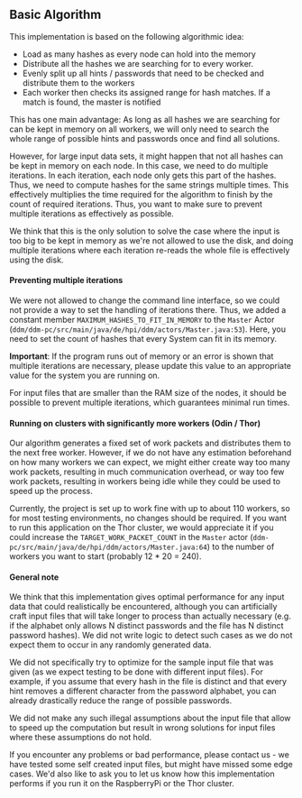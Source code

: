## Basic Algorithm
This implementation is based on the following algorithmic idea:
- Load as many hashes as every node can hold into the memory
- Distribute all the hashes we are searching for to every worker.
- Evenly split up all hints / passwords that need to be checked and
  distribute them to the workers
- Each worker then checks its assigned range for hash matches.
  If a match is found, the master is notified

This has one main advantage: As long as all hashes we are searching
for can be kept in memory on all workers, we will only need to search
the whole range of possible hints and passwords once and find all solutions.

However, for large input data sets, it might happen that not all hashes can
be kept in memory on each node. In this case, we need to do multiple
iterations. In each iteration, each node only gets this part of the hashes.
Thus, we need to compute hashes for the same strings multiple times.
This effectively multiplies the time required for the algorithm to
finish by the count of required iterations. Thus, you want to make sure
to prevent multiple iterations as effectively as possible.

We think that this is the only solution to solve the case where the input
is too big to be kept in memory as we're not allowed to use the disk,
and doing multiple iterations where each iteration re-reads the whole file
is effectively using the disk.

#### Preventing multiple iterations
We were not allowed to change the command line interface, so we could not
provide a way to set the handling of iterations there. Thus, we added a
constant member `MAXIMUM_HASHES_TO_FIT_IN_MEMORY` to the `Master`
Actor
(`ddm/ddm-pc/src/main/java/de/hpi/ddm/actors/Master.java:53`).
Here, you need to set the count of hashes that every System can fit
in its memory. 

**Important**: If the program runs out of memory or an error is shown that multiple
iterations are necessary, please update this value to an appropriate
value for the system you are running on.

For input files that are smaller than the RAM size of the nodes, it
should be possible to prevent multiple iterations, which guarantees
minimal run times.


#### Running on clusters with significantly more workers (Odin / Thor)
Our algorithm generates a fixed set of work packets and distributes them
to the next free worker. However, if we do not have any estimation beforehand
on how many workers we can expect, we might either create way too many
work packets, resulting in much communication overhead, or way too few
work packets, resulting in workers being idle while they could be used
to speed up the process.

Currently, the project is set up to work fine with up to about 110 workers,
so for most testing environments, no changes should be required.
If you want to run this application on the Thor cluster, we would appreciate
it if you could increase the `TARGET_WORK_PACKET_COUNT` in the `Master` actor
(`ddm-pc/src/main/java/de/hpi/ddm/actors/Master.java:64`)
to the number of workers you want to start (probably 12 * 20 = 240).

#### General note
We think that this implementation gives optimal performance for any
input data that could realistically be encountered, although you can
artificially craft input files that will take longer to process than
actually necessary (e.g. if the alphabet only allows N distinct passwords
and the file has N distinct password hashes).
We did not write logic to detect such cases as we do not expect them to
occur in any randomly generated data.

We did not specifically try to optimize for the sample input file that was
given (as we expect testing to be done with different input files). For
example, if you assume that every hash in the file is distinct and that
every hint removes a different character from the password alphabet,
you can already drastically reduce the range of possible passwords.

We did not make any such illegal assumptions about the input file that allow
to speed up the computation but result in wrong solutions for input files
where these assumptions do not hold.

If you encounter any problems or bad performance,
please contact us - we have tested some self created input files, but
might have missed some edge cases.
We'd also like to ask you to let us know how this implementation performs
if you run it on the RaspberryPi or the Thor cluster.